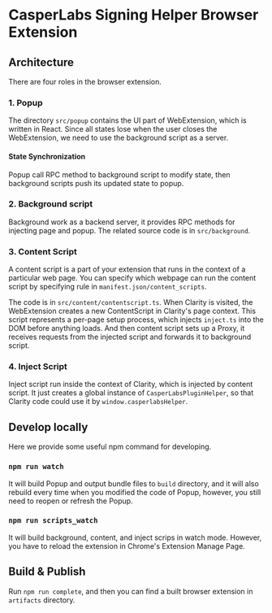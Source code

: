 # CasperLabs Signing Helper Browser Extension


## Architecture 

There are four roles in the browser extension.

### 1. Popup

The directory `src/popup` contains the UI part of WebExtension, which is written in React. Since all states lose when the user closes the WebExtension, we need to use the background script as a server. 

#### State Synchronization

Popup call RPC method to background script to modify state, then background scripts push its updated state to popup.

### 2. Background script

Background work as a backend server, it provides RPC methods for injecting page and popup. The related source code is in `src/background`.

### 3. Content Script

A content script is a part of your extension that runs in the context of a particular web page. You can specify which webpage can run the content script by specifying rule in `manifest.json/content_scripts`. 

The code is in `src/content/contentscript.ts`. When Clarity is visited, the WebExtension creates a new ContentScript in Clarity's page context. This script represents a per-page setup process, which injects `inject.ts` into the DOM before anything loads.  And then content script sets up a Proxy, it receives requests from the injected script and forwards it to background script.

### 4. Inject Script

Inject script run inside the context of Clarity, which is injected by content script. It just creates a global instance of `CasperLabsPluginHelper`, so that Clarity code could use it by `window.casperlabsHelper`.

## Develop locally

Here we provide some useful npm command for developing.

### `npm run watch`

It will build Popup and output bundle files to `build` directory, and it will also rebuild every time when you modified the code of Popup, however, you still need to reopen or refresh the Popup.

### `npm run scripts_watch`

It will build background, content, and inject scrips in watch mode. However, you have to reload the extension in Chrome's Extension Manage Page.

## Build & Publish

Run `npm run complete`, and then you can find a built browser extension in `artifacts` directory.
